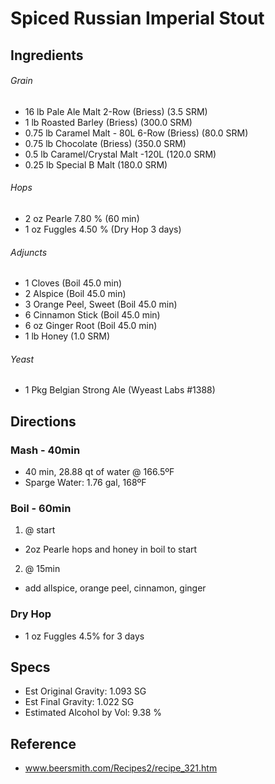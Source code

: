 # Spiced Russian Imperial Stout

## Ingredients
###### Grain
* 16 lb Pale Ale Malt 2-Row (Briess) (3.5 SRM)
* 1 lb Roasted Barley (Briess) (300.0 SRM)
* 0.75 lb Caramel Malt - 80L 6-Row (Briess) (80.0 SRM)
* 0.75 lb Chocolate (Briess) (350.0 SRM)
* 0.5 lb Caramel/Crystal Malt -120L (120.0 SRM)
* 0.25 lb Special B Malt (180.0 SRM)

###### Hops
* 2 oz Pearle 7.80 % (60 min)
* 1 oz Fuggles 4.50 % (Dry Hop 3 days)

###### Adjuncts
* 1 Cloves (Boil 45.0 min)
* 2 Alspice (Boil 45.0 min)
* 3 Orange Peel, Sweet (Boil 45.0 min)
* 6 Cinnamon Stick (Boil 45.0 min)
* 6 oz Ginger Root (Boil 45.0 min)
* 1 lb Honey (1.0 SRM)

###### Yeast
* 1 Pkg Belgian Strong Ale (Wyeast Labs #1388)

## Directions
### Mash - 40min
* 40 min, 28.88 qt of water @ 166.5ºF
* Sparge Water: 1.76 gal, 168ºF

### Boil - 60min
1. @ start
  * 2oz Pearle hops and honey in boil to start
2. @ 15min
  * add allspice, orange peel, cinnamon, ginger

### Dry Hop
* 1 oz Fuggles 4.5% for 3 days

## Specs
* Est Original Gravity: 1.093 SG
* Est Final Gravity: 1.022 SG
* Estimated Alcohol by Vol: 9.38 % 

## Reference
* www.beersmith.com/Recipes2/recipe_321.htm
